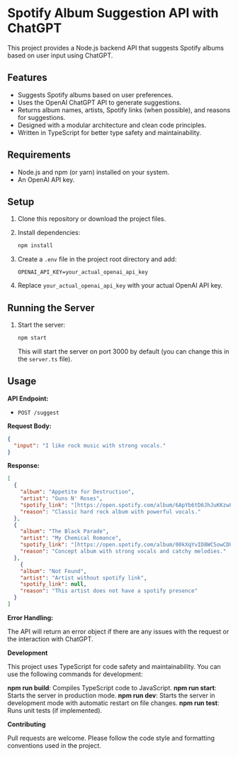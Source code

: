 # Spotify Album Suggestion API with ChatGPT

This project provides a Node.js backend API that suggests Spotify albums based on user input using ChatGPT.

## Features

*   Suggests Spotify albums based on user preferences.
*   Uses the OpenAI ChatGPT API to generate suggestions.
*   Returns album names, artists, Spotify links (when possible), and reasons for suggestions.
*   Designed with a modular architecture and clean code principles.
*   Written in TypeScript for better type safety and maintainability.

## Requirements

*   Node.js and npm (or yarn) installed on your system.
*   An OpenAI API key.

## Setup

1.  Clone this repository or download the project files.

2.  Install dependencies:

    ```bash
    npm install
    ```

3.  Create a `.env` file in the project root directory and add:

    ```
    OPENAI_API_KEY=your_actual_openai_api_key
    ```

4.  Replace `your_actual_openai_api_key` with your actual OpenAI API key.

## Running the Server

1.  Start the server:

    ```bash
    npm start
    ```

    This will start the server on port 3000 by default (you can change this in the `server.ts` file).

## Usage

**API Endpoint:**

*   `POST /suggest`

**Request Body:**

```json
{
  "input": "I like rock music with strong vocals."
}
```

**Response:**

```json
[
  {
    "album": "Appetite for Destruction",
    "artist": "Guns N' Roses",
    "spotify_link": "[https://open.spotify.com/album/6ApYb6tD6JhJuKKzw81AJj](https://open.spotify.com/album/6ApYb6tD6JhJuKKzw81AJj)",
    "reason": "Classic hard rock album with powerful vocals."
  },
  {
    "album": "The Black Parade",
    "artist": "My Chemical Romance",
    "spotify_link": "[https://open.spotify.com/album/00kXqYvID8WCSowCDUPiep](https://open.spotify.com/album/00kXqYvID8WCSowCDUPiep)",
    "reason": "Concept album with strong vocals and catchy melodies."
  },
    {
    "album": "Not Found",
    "artist": "Artist without spotify link",
    "spotify_link": null,
    "reason": "This artist does not have a spotify presence"
  }
]
```

**Error Handling:**

The API will return an error object if there are any issues with the request or the interaction with ChatGPT.

**Development**

This project uses TypeScript for code safety and maintainability. You can use the following commands for development:

**npm run build**: Compiles TypeScript code to JavaScript.
**npm run start**: Starts the server in production mode.
**npm run dev**: Starts the server in development mode with automatic restart on file changes.
**npm run test**: Runs unit tests (if implemented).

**Contributing**

Pull requests are welcome. Please follow the code style and formatting conventions used in the project.